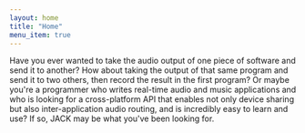 ```yaml
---
layout: home
title: "Home"
menu_item: true
---
```

Have you ever wanted to take the audio output of one piece of software and send it
to another? How about taking the output of that same program and send it to two
others, then record the result in the first program? Or maybe you're a programmer
who writes real-time audio and music applications and who is looking for a
cross-platform API that enables not only device sharing but also inter-application
audio routing, and is incredibly easy to learn and use? If so, JACK may be what
you've been looking for.
